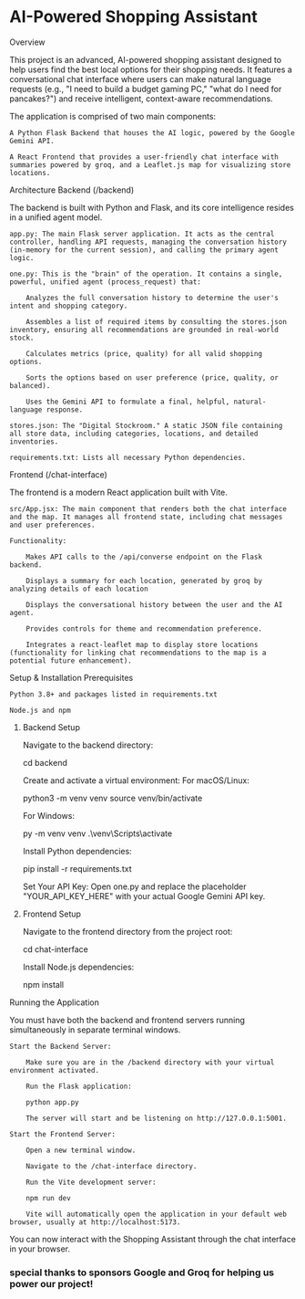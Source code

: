 # AI-Powered Shopping Assistant #
Overview

This project is an advanced, AI-powered shopping assistant designed to help users find the best local options for their shopping needs. It features a conversational chat interface where users can make natural language requests (e.g., "I need to build a budget gaming PC," "what do I need for pancakes?") and receive intelligent, context-aware recommendations.

The application is comprised of two main components:

    A Python Flask Backend that houses the AI logic, powered by the Google Gemini API.

    A React Frontend that provides a user-friendly chat interface with summaries powered by groq, and a Leaflet.js map for visualizing store locations.

Architecture
Backend (/backend)

The backend is built with Python and Flask, and its core intelligence resides in a unified agent model.

    app.py: The main Flask server application. It acts as the central controller, handling API requests, managing the conversation history (in-memory for the current session), and calling the primary agent logic.

    one.py: This is the "brain" of the operation. It contains a single, powerful, unified agent (process_request) that:

        Analyzes the full conversation history to determine the user's intent and shopping category.

        Assembles a list of required items by consulting the stores.json inventory, ensuring all recommendations are grounded in real-world stock.

        Calculates metrics (price, quality) for all valid shopping options.

        Sorts the options based on user preference (price, quality, or balanced).

        Uses the Gemini API to formulate a final, helpful, natural-language response.

    stores.json: The "Digital Stockroom." A static JSON file containing all store data, including categories, locations, and detailed inventories.

    requirements.txt: Lists all necessary Python dependencies.

Frontend (/chat-interface)

The frontend is a modern React application built with Vite.

    src/App.jsx: The main component that renders both the chat interface and the map. It manages all frontend state, including chat messages and user preferences.

    Functionality:

        Makes API calls to the /api/converse endpoint on the Flask backend.

        Displays a summary for each location, generated by groq by analyzing details of each location

        Displays the conversational history between the user and the AI agent.

        Provides controls for theme and recommendation preference.

        Integrates a react-leaflet map to display store locations (functionality for linking chat recommendations to the map is a potential future enhancement).

Setup & Installation
Prerequisites

    Python 3.8+ and packages listed in requirements.txt

    Node.js and npm

1. Backend Setup

    Navigate to the backend directory:

    cd backend

    Create and activate a virtual environment:
    For macOS/Linux:

    python3 -m venv venv
    source venv/bin/activate

    For Windows:

    py -m venv venv
    .\venv\Scripts\activate

    Install Python dependencies:

    pip install -r requirements.txt

    Set Your API Key:
    Open one.py and replace the placeholder "YOUR_API_KEY_HERE" with your actual Google Gemini API key.

2. Frontend Setup

    Navigate to the frontend directory from the project root:

    cd chat-interface

    Install Node.js dependencies:

    npm install

Running the Application

You must have both the backend and frontend servers running simultaneously in separate terminal windows.

    Start the Backend Server:

        Make sure you are in the /backend directory with your virtual environment activated.

        Run the Flask application:

        python app.py

        The server will start and be listening on http://127.0.0.1:5001.

    Start the Frontend Server:

        Open a new terminal window.

        Navigate to the /chat-interface directory.

        Run the Vite development server:

        npm run dev

        Vite will automatically open the application in your default web browser, usually at http://localhost:5173.

You can now interact with the Shopping Assistant through the chat interface in your browser.

### special thanks to sponsors Google and Groq for helping us power our project! ###
